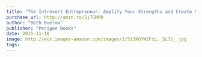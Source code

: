 ```yaml
---
title: "The Introvert Entrepreneur: Amplify Your Strengths and Create Success on Your Own Terms"
purchase_url: http://amzn.to/2j7GMH9
author: "Beth Buelow"
publisher: "Perigee Books"
date: 2015-11-10
image: http://ecx.images-amazon.com/images/I/513KGYWZFcL._SL75_.jpg
tags:
---
```


